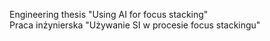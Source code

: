 Engineering thesis "Using AI for focus stacking"
<br/>
Praca inżynierska "Używanie SI w procesie focus stackingu"
 
